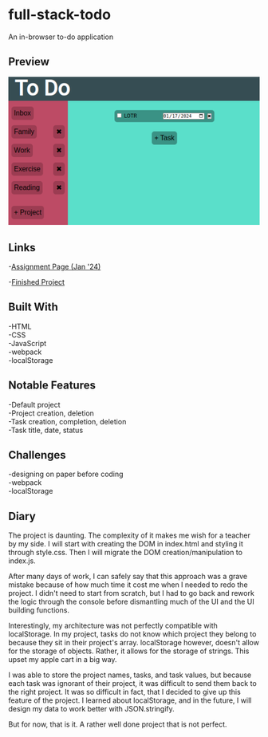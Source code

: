 # full-stack-todo

An in-browser to-do application

## Preview

<div align="center">
    <img src="./project-preview.png">
</div>

## Links

-[Assignment Page (Jan '24)](https://www.theodinproject.com/lessons/node-path-javascript-todo-list)

-[Finished Project](https://erreurdesyntaxe.github.io/full-stack-todo/)

## Built With

-HTML  
-CSS  
-JavaScript  
-webpack  
-localStorage

## Notable Features

-Default project  
-Project creation, deletion  
-Task creation, completion, deletion  
-Task title, date, status  

## Challenges

-designing on paper before coding  
-webpack  
-localStorage  

## Diary

The project is daunting. The complexity of it makes me wish for a teacher by
my side. I will start with creating the DOM in index.html and styling it
through style.css. Then I will migrate the DOM creation/manipulation to
index.js.

After many days of work, I can safely say that this approach was a grave mistake
because of how much time it cost me when I needed to redo the project. I didn't
need to start from scratch, but I had to go back and rework the logic through 
the console before dismantling much of the UI and the UI building functions. 

Interestingly, my architecture was not perfectly compatible with localStorage.
In my project, tasks do not know which project they belong to because they sit
in their project's array. localStorage however, doesn't allow for the storage
of objects. Rather, it allows for the storage of strings. This upset my apple 
cart in a big way. 

I was able to store the project names, tasks, and task values, but because
each task was ignorant of their project, it was difficult to send them back to
the right project. It was so difficult in fact, that I decided to give up this 
feature of the project. I learned about localStorage, and in the future, I will
design my data to work better with JSON.stringify. 

But for now, that is it. A rather well done project that is not perfect.